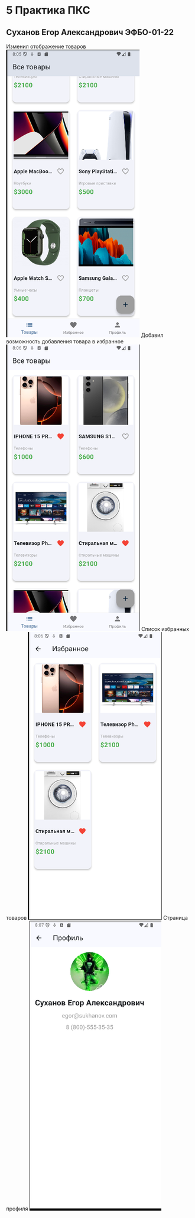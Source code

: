 # 5 Практика ПКС

## Суханов Егор Александрович ЭФБО-01-22

Изменил отображение товаров
![товары](https://github.com/torderonex-mirea/pks-flutter/blob/pr5/screens/5.1.png)
Добавил возможность добавления товара в избранное
![избранное](https://github.com/torderonex-mirea/pks-flutter/blob/pr5/screens/5.2.png)
Список избранных товаров
![избранное](https://github.com/torderonex-mirea/pks-flutter/blob/pr5/screens/5.3.2.png)
Страница профиля
![профиль](https://github.com/torderonex-mirea/pks-flutter/blob/pr5/screens/5.4.png)
